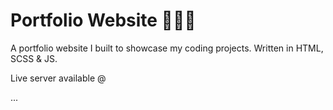 # Portfolio Website 👨‍🎨🎨

A portfolio website I built to showcase my coding projects. Written in HTML, SCSS &amp; JS.

Live server available @

...
